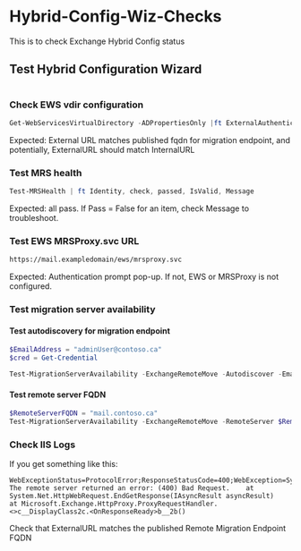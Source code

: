 # Hybrid-Config-Wiz-Checks
This is to check Exchange Hybrid Config status

## Test Hybrid Configuration Wizard

```powershell
```

### Check EWS vdir configuration

```powershell
Get-WebServicesVirtualDirectory -ADPropertiesOnly |ft ExternalAuthenticationMethods,InternalURL, Externalurl,MRSproxyEnabled,Server
```

Expected: External URL matches published fqdn for migration endpoint, and potentially, ExternalURL should match InternalURL

### Test MRS health

```powershell
Test-MRSHealth | ft Identity, check, passed, IsValid, Message
```

Expected: all pass. If Pass = False for an item, check Message to troubleshoot.

### Test EWS MRSProxy.svc URL

```html
https://mail.exampledomain/ews/mrsproxy.svc
```

Expected: Authentication prompt pop-up. If not, EWS or MRSProxy is not configured.

### Test migration server availability

#### Test autodiscovery for migration endpoint

```powershell
$EmailAddress = "adminUser@contoso.ca"
$cred = Get-Credential

Test-MigrationServerAvailability -ExchangeRemoteMove -Autodiscover -EmailAddress $EmailAddress -Credentials $Cred
```

#### Test remote server FQDN

```powershell
$RemoteServerFQDN = "mail.contoso.ca"
Test-MigrationServerAvailability -ExchangeRemoteMove -RemoteServer $RemoteServerFQDN -Credentials(Get-Credential)
```

### Check IIS Logs

If you get something like this:

```output
WebExceptionStatus=ProtocolError;ResponseStatusCode=400;WebException=System.Net.WebException: The remote server returned an error: (400) Bad Request.    at System.Net.HttpWebRequest.EndGetResponse(IAsyncResult asyncResult)    at Microsoft.Exchange.HttpProxy.ProxyRequestHandler.<>c__DisplayClass2c.<OnResponseReady>b__2b()
```

Check that ExternalURL matches the published Remote Migration Endpoint FQDN
